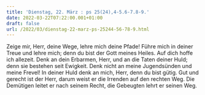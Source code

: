 ```yaml
---
title: 'Dienstag, 22. März : ps 25(24),4-5.6-7.8-9.'
date: 2022-03-22T07:22:00.001+01:00
draft: false
url: /2022/03/dienstag-22-marz-ps-25244-56-78-9.html
---
```


Zeige mir, Herr, deine Wege, lehre mich deine Pfade! Führe mich in deiner Treue und lehre mich; denn du bist der Gott meines Heiles. Auf dich hoffe ich allezeit. Denk an dein Erbarmen, Herr, und an die Taten deiner Huld; denn sie bestehen seit Ewigkeit. Denk nicht an meine Jugendsünden und meine Frevel! In deiner Huld denk an mich, Herr, denn du bist gütig. Gut und gerecht ist der Herr, darum weist er die Irrenden auf den rechten Weg. Die Demütigen leitet er nach seinem Recht, die Gebeugten lehrt er seinen Weg.